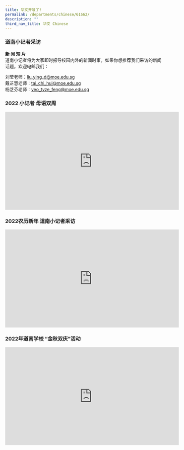 ```yaml
---
title: 华文开唛了!
permalink: /departments/chinese/61662/
description: ""
third_nav_title: 华文 Chinese
---
```

### 道南小记者采访

**新 闻 短 片** <br>
道南小记者将为大家即时报导校园内外的新闻时事，如果你想推荐我们采访的新闻话题，欢迎电邮我们：

刘莹老师：liu_ying_d@moe.edu.sg <br>
戴芷慧老师：tai_chi_hui@moe.edu.sg <br>
杨芝芬老师：yeo_tyze_feng@moe.edu.sg <br>

### 2022 小记者 母语双周

<iframe width="560" height="315" src="https://www.youtube.com/embed/wHnl0Ui033M" title="2022 小记者 母语双周" frameborder="0" allow="accelerometer; autoplay; clipboard-write; encrypted-media; gyroscope; picture-in-picture; web-share" allowfullscreen></iframe>

### 2022农历新年 道南小记者采访

<iframe width="560" height="315" src="https://www.youtube.com/embed/_FVjV5Obwek?start=1" title="YouTube video player" frameborder="0" allow="accelerometer; autoplay; clipboard-write; encrypted-media; gyroscope; picture-in-picture" allowfullscreen></iframe>

### 2022年道南学校 “金秋双庆”活动

<iframe width="560" height="315" src="https://www.youtube.com/embed/wewqNJ7hoM4" title="2022年道南学校 “金秋双庆”活动" frameborder="0" allow="accelerometer; autoplay; clipboard-write; encrypted-media; gyroscope; picture-in-picture; web-share" allowfullscreen></iframe>
